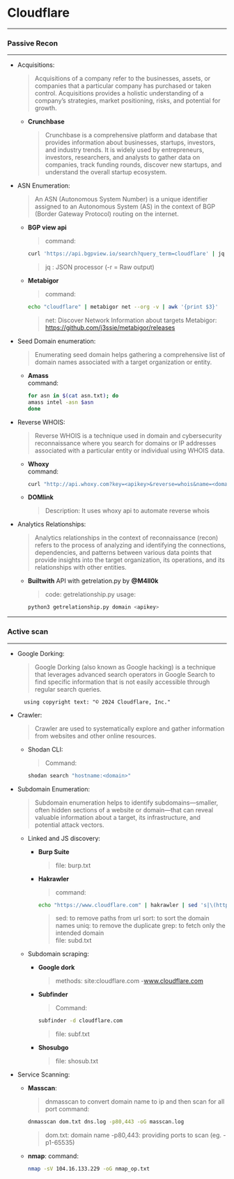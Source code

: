# Cloudflare
---
### Passive Recon

---

* Acquisitions:
  	>Acquisitions of a company refer to the businesses, assets, or companies that a particular company has purchased or taken control. Acquisitions provides a holistic understanding of a company’s strategies, market positioning, risks, and potential for growth.
	- **Crunchbase**
   		>Crunchbase is a comprehensive platform and database that provides information about businesses, startups, investors, and industry trends. It is widely used by entrepreneurs, investors, researchers, and analysts to gather data on companies, track funding rounds, discover new startups, and understand the overall startup ecosystem.

* ASN Enumeration:
  	>An ASN (Autonomous System Number) is a unique identifier assigned to an Autonomous System (AS) in the context of BGP (Border Gateway Protocol) routing on the internet.

	- **BGP view api** <br>
		> command:
	  ```bash
	  curl 'https://api.bgpview.io/search?query_term=cloudflare' | jq -r '.data.asns[].asn'
	  ```
   		> jq : JSON processor (-r = Raw output)

	- **Metabigor**<br>
		> command:
		```bash
		echo "cloudflare" | metabigor net --org -v | awk '{print $3}'
		```
  		> net: Discover Network Information about targets 
		Metabigor: https://github.com/j3ssie/metabigor/releases

* Seed Domain enumeration:
   >Enumerating seed domain helps gathering a comprehensive list of domain names associated with a target organization or entity.

	- **Amass**<br>
		command:
		```bash
		for asn in $(cat asn.txt); do                           
		amass intel -asn $asn                       
		done
	 	```

* Reverse WHOIS:
  	>Reverse WHOIS is a technique used in domain and cybersecurity reconnaissance where you search for domains or IP addresses associated with a particular entity or individual using WHOIS data.

	- **Whoxy**<br>
		command:
		```bash
		curl "http://api.whoxy.com?key=<apikey>&reverse=whois&name=<domain>"
		```

	- **DOMlink**
		>Description: It uses whoxy api to automate reverse whois

* Analytics Relationships:
  	>Analytics relationships in the context of reconnaissance (recon) refers to the process of analyzing and identifying the connections, dependencies, and patterns between various data points that provide insights into the target organization, its operations, and its relationships with other entities. 

	- **Builtwith** API with getrelation.py by **@M4ll0k**
		>code: getrelationship.py
		usage:
	  	```bash
	  	python3 getrelationship.py domain <apikey>
	  	```

---

### Active scan
---
* Google Dorking:
  	>Google Dorking (also known as Google hacking) is a technique that leverages advanced search operators in Google Search to find specific information that is not easily accessible through regular search queries.

		using copyright text: "© 2024 Cloudflare, Inc."

*  Crawler:
  	>Crawler are used to systematically explore and gather information from websites and other online resources.
   	- Shodan CLI:
   	  >Command:
		```bash
		shodan search "hostname:<domain>"
   		```

* Subdomain Enumeration:
  	>Subdomain enumeration helps to identify subdomains—smaller, often hidden sections of a website or domain—that can reveal valuable information about a target, its infrastructure, and potential attack vectors.
   	- Linked and JS discovery:
   	  	- **Burp Suite**
			>file: burp.txt
		- **Hakrawler**
			>command:
			```bash
			echo "https://www.cloudflare.com" | hakrawler | sed 's|\(https\?://[^/]*\).*|\1|' | sort| uniq | grep -i "cloudflare"
   			```
   			> sed: to remove paths from url
   	  		> sort: to sort the domain names
   	  		> uniq: to remove the duplicate
   	  		> grep: to fetch only the intended domain  
			file: subd.txt

	- Subdomain scraping:
		- **Google dork**
			>methods: site:cloudflare.com -www.cloudflare.com

		- **Subfinder**
			>Command:
   			```bash
   			subfinder -d cloudflare.com
      		```
			>file: subf.txt

		- **Shosubgo**
			>file: shosub.txt

* Service Scanning:
	
	- **Masscan**:
		>dnmasscan to convert domain name to ip and then scan for all port
		>command:
  		```bash
    	dnmasscan dom.txt dns.log -p80,443 -oG masscan.log
    	```
    	> dom.txt: domain name
     	> -p80,443: providing ports to scan (eg. -p1-65535) 

	- **nmap**:
		command:
		```bash
  		nmap -sV 104.16.133.229 -oG nmap_op.txt
  		```
